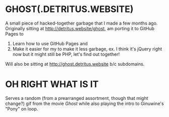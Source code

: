 GHOST(.DETRITUS.WEBSITE)
===========

A small piece of hacked-together garbage that I made a few months ago. Originally sitting at http://detritus.website/ghost, am porting it to GitHub Pages to

1. Learn how to use GitHub Pages and
2. Make it easier for my to make it less garbage, ex. I think it's jQuery right now but it might still be PHP, let's find out together!

Will also be sitting at http://ghost.detritus.website b/c subdomains.

OH RIGHT WHAT IS IT
===========

Serves a random (from a prearranged assortment, though that might change?) gif from the movie *Ghost* while also playing the intro to Ginuwine's "Pony" on loop.  
